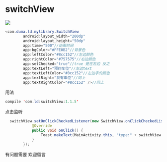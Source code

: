 # switchView
![](https://github.com/799536960/switchView/blob/master/20170524104352-7c011ad592.%5Bgif-2-mp4.com%5D.gif)  


```java
<com.duma.ld.mylibrary.SwitchView
        android:layout_width="200dp"
        android:layout_height="50dp"
        app:time="500"//动画时间
        app:bgColor="#FFE0B2"//背景色
        app:leftColor="#8cc152"//左边颜色
        app:rightColor="#757575"//右边颜色
        app:setChecked="true"//true 是在右边 反之
        app:textLeft="预约车位"//左边text
        app:textLeftColor="#8cc152"//左边字的颜色
        app:textRight="我有车位"//同上
        app:textRightColor="#8cc152" />//同上
```
用法
```java
compile 'com.ld:switchView:1.1.5'
 ```
 
 点击监听
```java
  switchView.setOnClickCheckedListener(new SwitchView.onClickCheckedListener() {
            @Override
            public void onClick() {
                Toast.makeText(MainActivity.this, "type:" + switchView.isChecked(), Toast.LENGTH_SHORT).show();
            }
        });
```
有问题需要 欢迎留言  

